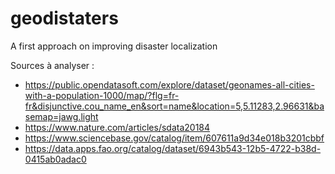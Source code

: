 # geodistaters
A first approach on improving disaster localization

Sources à analyser : 
- https://public.opendatasoft.com/explore/dataset/geonames-all-cities-with-a-population-1000/map/?flg=fr-fr&disjunctive.cou_name_en&sort=name&location=5,5.11283,2.96631&basemap=jawg.light
- https://www.nature.com/articles/sdata20184
- https://www.sciencebase.gov/catalog/item/607611a9d34e018b3201cbbf
- https://data.apps.fao.org/catalog/dataset/6943b543-12b5-4722-b38d-0415ab0adac0
